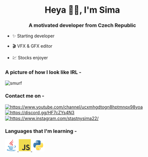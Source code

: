 <h1 align="center">Heya 👋🏻, I'm Sima</h1>
<h3 align="center">A motivated developer from Czech Republic</h3>



- ✨ Starting developer

- 🎬 VFX & GFX editor

- 💹 Stocks enjoyer

<h3 align="left">A picture of how I look like IRL -</h3>

![smurf](https://user-images.githubusercontent.com/115611766/195274795-f53a02aa-5e47-491a-8d82-4e5350e6847c.jpg)

<h3 align="left">Contact me on -</h3>
<p align="left">
<a href="https://www.youtube.com/channel/UCXmhGdToGn8hPTMnqx98yOA" target="blank"><img align="center" src="https://raw.githubusercontent.com/rahuldkjain/github-profile-readme-generator/master/src/images/icons/Social/youtube.svg" alt="https://www.youtube.com/channel/ucxmhgdtogn8hptmnqx98yoa" height="30" width="40" /></a>
<a href="https://discord.gg/https://discord.gg/HF7cZYs4N3" target="blank"><img align="center" src="https://raw.githubusercontent.com/rahuldkjain/github-profile-readme-generator/master/src/images/icons/Social/discord.svg" alt="https://discord.gg/HF7cZYs4N3" height="30" width="40" /></a>
  <a href="https://instagram.com/https://www.instagram.com/stastnysima22/" target="blank"><img align="center" src="https://raw.githubusercontent.com/rahuldkjain/github-profile-readme-generator/master/src/images/icons/Social/instagram.svg" alt="https://www.instagram.com/stastnysima22/" height="30" width="40" /></a>
</p>
</p>

<h3 align="left">Languages that I'm learning - </h3>
<p align="left"> <a href="https://www.java.com" target="_blank" rel="noreferrer"> <img src="https://raw.githubusercontent.com/devicons/devicon/master/icons/java/java-original.svg" alt="java" width="40" height="40"/> </a> <a href="https://developer.mozilla.org/en-US/docs/Web/JavaScript" target="_blank" rel="noreferrer"> <img src="https://raw.githubusercontent.com/devicons/devicon/master/icons/javascript/javascript-original.svg" alt="javascript" width="40" height="40"/> </a> <a href="https://www.python.org" target="_blank" rel="noreferrer"> <img src="https://raw.githubusercontent.com/devicons/devicon/master/icons/python/python-original.svg" alt="python" width="40" height="40"/> </a> </p>
